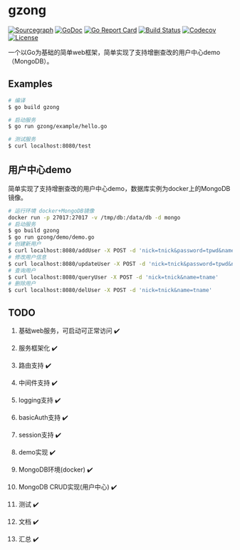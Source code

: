 # gzong 

[![Sourcegraph](https://sourcegraph.com/github.com/cshwen/gzong/-/badge.svg)](https://sourcegraph.com/github.com/cshwen/gzong)
[![GoDoc](https://godoc.org/github.com/cshwen/gzong?status.svg)](https://godoc.org/github.com/cshwen/gzong)
[![Go Report Card](https://goreportcard.com/badge/github.com/cshwen/gzong)](https://goreportcard.com/report/github.com/cshwen/gzong)
[![Build Status](http://img.shields.io/travis/cshwen/gzong.svg)](https://travis-ci.org/cshwen/gzong)
[![Codecov](https://img.shields.io/codecov/c/github/cshwen/gzong.svg)](https://codecov.io/gh/cshwen/gzong)
[![License](http://img.shields.io/badge/license-mit-blue.svg)](https://raw.githubusercontent.com/cshwen/gzong/master/LICENSE)

一个以Go为基础的简单web框架，简单实现了支持增删查改的用户中心demo（MongoDB）。



## Examples

```sh
# 编译
$ go build gzong
```

```sh
# 启动服务
$ go run gzong/example/hello.go
```

```sh
# 测试服务
$ curl localhost:8080/test
```



## 用户中心demo

简单实现了支持增删查改的用户中心demo，数据库实例为docker上的MongoDB镜像。

```sh
# 运行环境 docker+MongoDB镜像
docker run -p 27017:27017 -v /tmp/db:/data/db -d mongo
# 启动服务
$ go build gzong
$ go run gzong/demo/demo.go
# 创建新用户
$ curl localhost:8080/addUser -X POST -d 'nick=tnick&password=tpwd&name=tname&email=tt@gmail.com&phone=13712345678'
# 修改用户信息
$ curl localhost:8080/updateUser -X POST -d 'nick=tnick&password=tpwd&name=tname&email=tt@gmail.com&phone=13712345678'
# 查询用户
$ curl localhost:8080/queryUser -X POST -d 'nick=tnick&name=tname'
# 删除用户
$ curl localhost:8080/delUser -X POST -d 'nick=tnick&name=tname'

```



## TODO

1. 基础web服务，可启动可正常访问 ✔️

2. 服务框架化 ✔️

3. 路由支持 ✔️

4. 中间件支持 ✔️

5. logging支持 ✔️

6. basicAuth支持 ✔️

7. session支持 ✔️

8. demo实现 ✔️

9. MongoDB环境(docker) ✔️

10. MongoDB CRUD实现(用户中心) ✔️

11. 测试 ✔️

12. 文档 ✔️

13. 汇总 ✔️
